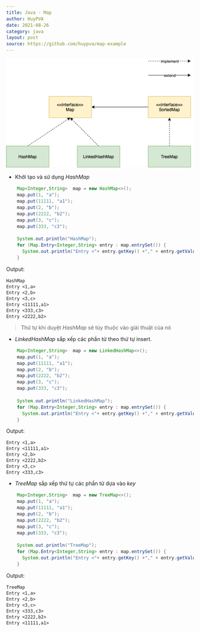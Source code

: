```yaml
---
title: Java - Map
author: HuyPVA
date: 2021-08-26
category: java
layout: post
source: https://github.com/huypva/map-example
---
```


<div align="center">
    <img src="../../assets/images/java/map.png"/>
</div>

- Khởi tạo và sử dụng *HashMap* 

```java
    Map<Integer,String>  map = new HashMap<>();
    map.put(1, "a");
    map.put(11111, "a1");
    map.put(2, "b");
    map.put(2222, "b2");
    map.put(3, "c");
    map.put(333, "c3");

    System.out.println("HashMap");
    for (Map.Entry<Integer,String> entry : map.entrySet()) {
      System.out.println("Entry <"+ entry.getKey() +"," + entry.getValue() +">");
    }
``` 

Output:

```text
HashMap
Entry <1,a>
Entry <2,b>
Entry <3,c>
Entry <11111,a1>
Entry <333,c3>
Entry <2222,b2>
```

> Thứ tự khi duyệt *HashMap* sẽ tùy thuộc vào giải thuật của nó

- *LinkedHashMap* sắp xếp các phần tử theo thứ tự insert.

```java
    Map<Integer,String>  map = new LinkedHashMap<>();
    map.put(1, "a");
    map.put(11111, "a1");
    map.put(2, "b");
    map.put(2222, "b2");
    map.put(3, "c");
    map.put(333, "c3");

    System.out.println("LinkedHashMap");
    for (Map.Entry<Integer,String> entry : map.entrySet()) {
      System.out.println("Entry <"+ entry.getKey() +"," + entry.getValue() +">");
    }
``` 

Output:

```text
Entry <1,a>
Entry <11111,a1>
Entry <2,b>
Entry <2222,b2>
Entry <3,c>
Entry <333,c3>
```

- *TreeMap* sắp xếp thứ tự các phần tử dựa vào *key*

```java
    Map<Integer,String>  map = new TreeMap<>();
    map.put(1, "a");
    map.put(11111, "a1");
    map.put(2, "b");
    map.put(2222, "b2");
    map.put(3, "c");
    map.put(333, "c3");

    System.out.println("TreeMap");
    for (Map.Entry<Integer,String> entry : map.entrySet()) {
      System.out.println("Entry <"+ entry.getKey() +"," + entry.getValue() +">");
    }
```

Output:

```text
TreeMap
Entry <1,a>
Entry <2,b>
Entry <3,c>
Entry <333,c3>
Entry <2222,b2>
Entry <11111,a1>
```` 